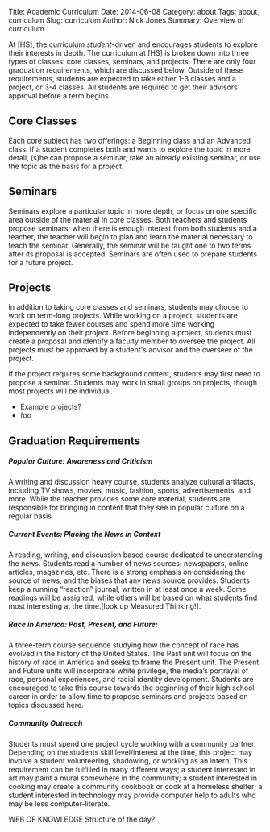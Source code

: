 Title: Academic Curriculum
Date: 2014-06-08
Category: about
Tags: about, curriculum
Slug: curriculum
Author: Nick Jones
Summary: Overview of curriculum

At [HS], the curriculum *student*-driven and encourages students to explore their
interests in depth. The curriculum at [HS] is broken down into three types
of classes: core classes, seminars, and projects. 
There are only four graduation requirements, which are discussed below. Outside
of these requirements, students are expected to take either 1-3 classes and a project,
or 3-4 classes. All students are required to get their advisors' approval before
a term begins. 

## Core Classes
Each core subject has two offerings: a Beginning class and an Advanced class. If a
student completes both and wants to explore the topic in more detail, (s)he can
propose a seminar, take an already existing seminar, or use the topic as the basis for 
a project. 

## Seminars
Seminars explore a particular topic in more depth, or focus on one specific area outside
of the material in core classes. Both teachers and students propose seminars; when there is
enough interest from both students and a teacher, the teacher will begin to plan and learn
the material necessary to teach the seminar. Generally, the seminar will be taught one to
two terms after its proposal is accepted. Seminars are often used to prepare students
for a future project.

## Projects
In addition to taking core classes and seminars, students may choose to work on
term-long projects. While working on a project, students are expected to take fewer
courses and spend more time working independently on their project. 
Before beginning a project, students must create a proposal
and identify a faculty member to oversee the project. All projects must be approved by
a student's advisor and the overseer of the project. 

If the project requires some background content, students may first need to propose 
a seminar. Students may work in small groups on projects, though most projects 
will be individual. 

* Example projects?
* foo

## Graduation Requirements

##### *Popular Culture: Awareness and Criticism*
A writing and discussion heavy course, students analyze cultural artifacts, 
including TV shows, movies, music, fashion, sports, advertisements, and more. 
While the teacher provides some core material, students are responsible for
bringing in content that they see in popular culture on a regular basis. 

##### *Current Events: Placing the News in Context*
A reading, writing, and discussion based course dedicated to understanding the news.
Students read a number of news sources: newspapers, online articles, magazines, etc. 
There is a strong emphasis on considering the source of news, and the biases that
any news source provides. Students keep a running “reaction” journal, 
written in at least once a week. Some readings will be assigned, while others will be
based on what students find most interesting at the time.[look up Measured Thinking!].

##### *Race in America: Past, Present, and Future:*
A three-term course sequence studying how the concept of race has evolved
in the history of the United States. The Past unit will focus on the history of 
race in America and seeks to frame the Present unit. The Present and Future units 
will incorporate white privilege, the media’s portrayal of race, personal experiences,
and racial identity development. Students are encouraged to take this course towards
the beginning of their high school career in order to allow time to propose seminars
and projects based on topics discussed here. 

##### *Community Outreach*
Students must spend one project cycle working with a community partner. 
Depending on the students skill level/interest at the time, this project 
may involve a student volunteering, shadowing, or working as an intern. 
This requirement can be fulfilled in many different ways; a student 
interested in art may paint a mural somewhere in the community; 
a student interested in cooking may create a community cookbook 
or cook at a homeless shelter; a student interested in technology 
may provide computer help to adults who may be less computer-literate. 




WEB OF KNOWLEDGE
Structure of the day?
